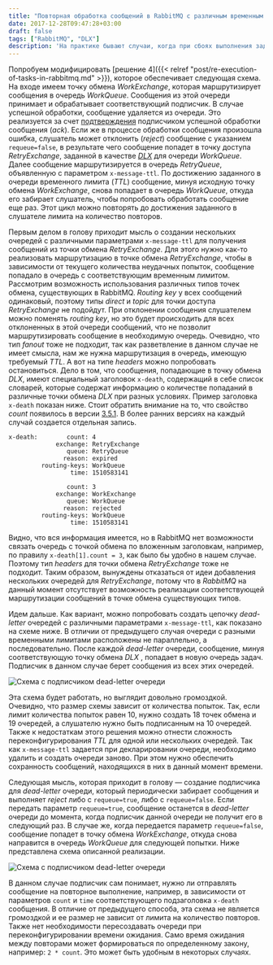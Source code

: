 ```yaml
---
title: "Повторная обработка сообщений в RabbitMQ с различным временным интервалом ожидания между повторами"
date: 2017-12-28T09:47:28+03:00
draft: false
tags: ["RabbitMQ", "DLX"]
description: 'На практике бывают случаи, когда при сбоях выполнения задач, между попытками повторного выполнения, необходимо подождать какое-то время. Например, в процессе выполнения задачи внешняя система была недоступна. Так как количество повторов, как правило, лимитировано, то нет смысла тут же пробовать выполнить задачу еще раз. Внешняя система может стать доступной, например, через минуту. Я уже касался возможности установки временного интервала между попытками обработки сообщений в статье &laquo;[Повторное выполнение задач в RabbitMQ](/post/re-execution-of-tasks-in-rabbitmq/)&raquo;. Однако, бывают случаи, когда необходимо после каждой неудачной попытки изменять временной интервал перед следующим повтором. В этой статье усложним функционал повторного выполнения задач, добавив возможность установки различного временного интервала между попытками обработки сообщений.'
---
```


Попробуем модифицировать [решение 4]({{< relref "post/re-execution-of-tasks-in-rabbitmq.md" >}}), которое обеспечивает следующая схема. На входе имеем точку обмена *WorkExchange*, которая маршрутизирует сообщения в очередь *WorkQueue*. Сообщения из этой очереди принимает и обрабатывает соответствующий подписчик. В случае успешной обработки, сообщение удаляется из очереди. Это реализуется за счет [подтверждения](https://www.rabbitmq.com/confirms.html) подписчиком успешной обработки сообщения (*ack*). Если же в процессе обработки сообщения произошла ошибка, слушатель может отклонить (*reject*) сообщение с указанием `requeue=false`, в результате чего сообщение попадет в точку доступа *RetryExchange*, заданной в качестве [*DLX*](https://www.rabbitmq.com/dlx.html) для очереди *WorkQueue*. Далее сообщение маршрутизируется в очередь *RetryQueue*,  объявленную с параметром `x-message-ttl`. По достижению заданного в очереди временного лимита (*TTL*) сообщение, минуя исходную точку обмена *WorkExchange*, снова попадает в очередь *WorkQueue*, откуда его забирает слушатель, чтобы попробовать обработать сообщение еще раз. Этот цикл можно повторять до достижения заданного в слушателе лимита на количество повторов.

Первым делом в голову приходит мысль о создании нескольких очередей с различными параметрами `x-message-ttl` для получения сообщений из точки обмена *RetryExchange*. Для этого нужно как-то реализовать маршрутизацию в точке обмена *RetryExchange*, чтобы в зависимости от текущего количества неудачных попыток, сообщение попадало в очередь с соответствующим временным лимитом. Рассмотрим возможность использования различных типов точек обмена, существующих в RabbitMQ. *Routing key* у всех сообщений одинаковый, поэтому типы *direct* и *topic* для точки доступа *RetryExchange* не подойдут. При отклонении сообщения слушателем можно поменять *routing key*, но это будет происходить для всех отклоненных в этой очереди сообщений, что не позволит маршрутизировать сообщение в необходимую очередь. Очевидно, что тип *fanout* тоже не подходит, так как разветвление в данном случае не имеет смысла, нам же нужна маршрутизация в очередь, имеющую требуемый *TTL*. А вот на типе *headers* можно попробовать остановиться. Дело в том, что сообщения, попадающие в точку обмена *DLX*, имеют специальный заголовок `x-death`, содержащий в себе список словарей, которые содержат информацию о количестве попаданий в различные точки обмена *DLX* при разных условиях. Пример заголовка `x-death` показан ниже. Стоит обратить внимание на то, что свойство *count* появилось в версии [3.5.1](https://github.com/rabbitmq/rabbitmq-server/releases/tag/rabbitmq_v3_5_1). В более ранних версиях на каждый случай создается отдельная запись.

```
x-death:        count: 4
             exchange: RetryExchange
                queue: RetryQueue
               reason: expired
         routing-keys: WorkQueue
                 time: 1510583141
                 
                count: 3
             exchange: WorkExchange
                queue: WorkQueue
               reason: rejected
         routing-keys: WorkQueue
                 time: 1510583141
```

Видно, что вся информация имеется, но в RabbitMQ нет возможности связать очередь с точкой обмена по вложенным заголовкам, например, по правилу `x-death[1].count = 3`, как было бы удобно в нашем случае. Поэтому тип *headers* для точки обмена *RetryExchange* тоже не подходит. Таким образом, вынуждены отказаться от идеи добавления нескольких очередей для *RetryExchange*, потому что в *RabbitMQ* на данный момент отсутствует возможность реализации соответствующей маршрутизации сообщений в точке обмена существующих типов.

Идем дальше. Как вариант, можно попробовать создать цепочку *dead-letter* очередей с различными параметрами `x-message-ttl`, как показано на схеме ниже. В отличии от предыдущего случая очереди с разными временными лимитами расположены не параллельно, а последовательно. После каждой *dead-letter* очереди, сообщение, минуя соответствующую точку обмена *DLX* , попадает в новую очередь задач. Подписчик в данном случае берет сообщения из всех этих очередей.

![Схема с подписчиком dead-letter очереди](/images/re-execution-of-tasks-with-different-repetition-waiting-times-in-rabbitmq/multiple-ttl.png)

Эта схема будет работать, но выглядит довольно громоздкой. Очевидно, что размер схемы зависит от количества попыток. Так, если лимит количества попыток равен 10, нужно создать 18 точек обмена и 19 очередей, а слушателю нужно быть подписанным на 10 очередей. Также к недостаткам этого решения можно отнести сложность переконфигурирования *TTL* для одной или нескольких очередей. Так как `x-message-ttl` задается при декларировании очереди, необходимо удалить и создать очереди заново. При этом нужно обеспечить сохранность сообщений, находящихся в них в данный момент времени.

Следующая мысль, которая приходит в голову &mdash; создание подписчика для *dead-letter* очереди, который периодически забирает сообщения и выполняет *reject* либо с `requeue=true`, либо с `requeue=false`. Если передать параметр `requeue=true`, сообщение останется в *dead-letter* очереди до момента, когда подписчик данной очереди не получит его в следующий раз. В случае же, когда передается параметр `requeue=false`, сообщение попадет в точку обмена *WorkExchange*, откуда снова направится в очередь *WorkQueue* для следующей попытки. Ниже представлена схема описанной реализации.

![Схема с подписчиком dead-letter очереди](/images/re-execution-of-tasks-with-different-repetition-waiting-times-in-rabbitmq/dlq-consumer.png)

В данном случае подписчик сам понимает, нужно ли отправлять сообщение на повторное выполнение, например, в зависимости от параметров `count` и `time` соответствующего подзаголовка `x-death` сообщения. В отличие от предыдущего способа, эта схема не является громоздкой и ее размер не зависит от лимита на количество повторов. Также нет необходимости пересоздавать очереди при переконфигурировании времени ожидания. Само время ожидания между повторами может формироваться по определенному закону, например: `2 * count`. Это может быть удобным в некоторых случаях.
